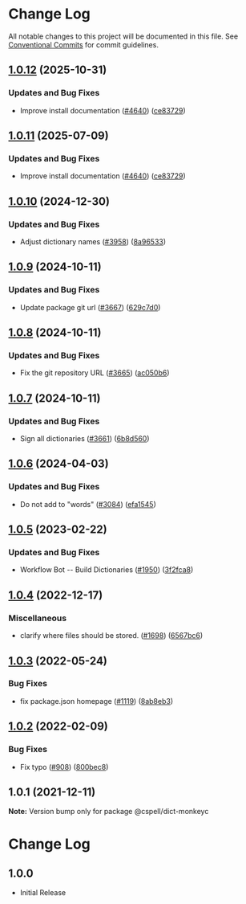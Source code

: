 # Change Log

All notable changes to this project will be documented in this file.
See [Conventional Commits](https://conventionalcommits.org) for commit guidelines.

## [1.0.12](https://github.com/LadyK-21/cspell-dicts/compare/@cspell/dict-monkeyc@1.0.11...@cspell/dict-monkeyc@1.0.12) (2025-10-31)


### Updates and Bug Fixes

* Improve install documentation ([#4640](https://github.com/LadyK-21/cspell-dicts/issues/4640)) ([ce83729](https://github.com/LadyK-21/cspell-dicts/commit/ce837295163125b6ff57494d9de1609edc6204e6))

## [1.0.11](https://github.com/streetsidesoftware/cspell-dicts/compare/@cspell/dict-monkeyc@1.0.10...@cspell/dict-monkeyc@1.0.11) (2025-07-09)


### Updates and Bug Fixes

* Improve install documentation ([#4640](https://github.com/streetsidesoftware/cspell-dicts/issues/4640)) ([ce83729](https://github.com/streetsidesoftware/cspell-dicts/commit/ce837295163125b6ff57494d9de1609edc6204e6))

## [1.0.10](https://github.com/streetsidesoftware/cspell-dicts/compare/@cspell/dict-monkeyc@1.0.9...@cspell/dict-monkeyc@1.0.10) (2024-12-30)


### Updates and Bug Fixes

* Adjust dictionary names ([#3958](https://github.com/streetsidesoftware/cspell-dicts/issues/3958)) ([8a96533](https://github.com/streetsidesoftware/cspell-dicts/commit/8a96533bec21280103740868b81559437c413501))

## [1.0.9](https://github.com/streetsidesoftware/cspell-dicts/compare/@cspell/dict-monkeyc@1.0.8...@cspell/dict-monkeyc@1.0.9) (2024-10-11)


### Updates and Bug Fixes

* Update package git url ([#3667](https://github.com/streetsidesoftware/cspell-dicts/issues/3667)) ([629c7d0](https://github.com/streetsidesoftware/cspell-dicts/commit/629c7d0a5e1bacad1d3874b1f8372edc3494ef97))

## [1.0.8](https://github.com/streetsidesoftware/cspell-dicts/compare/@cspell/dict-monkeyc@1.0.7...@cspell/dict-monkeyc@1.0.8) (2024-10-11)


### Updates and Bug Fixes

* Fix the git repository URL ([#3665](https://github.com/streetsidesoftware/cspell-dicts/issues/3665)) ([ac050b6](https://github.com/streetsidesoftware/cspell-dicts/commit/ac050b697d57820109995e92fac5ccc32ced1723))

## [1.0.7](https://github.com/streetsidesoftware/cspell-dicts/compare/@cspell/dict-monkeyc@1.0.6...@cspell/dict-monkeyc@1.0.7) (2024-10-11)


### Updates and Bug Fixes

* Sign all dictionaries ([#3661](https://github.com/streetsidesoftware/cspell-dicts/issues/3661)) ([6b8d560](https://github.com/streetsidesoftware/cspell-dicts/commit/6b8d560cf51a593458ce42bca415859f872cfc97))

## [1.0.6](https://github.com/streetsidesoftware/cspell-dicts/compare/@cspell/dict-monkeyc@1.0.5...@cspell/dict-monkeyc@1.0.6) (2024-04-03)


### Updates and Bug Fixes

* Do not add to "words" ([#3084](https://github.com/streetsidesoftware/cspell-dicts/issues/3084)) ([efa1545](https://github.com/streetsidesoftware/cspell-dicts/commit/efa1545b7455cf914976200630dc40cc39bb3133))

## [1.0.5](https://github.com/streetsidesoftware/cspell-dicts/compare/@cspell/dict-monkeyc@1.0.4...@cspell/dict-monkeyc@1.0.5) (2023-02-22)


### Updates and Bug Fixes

* Workflow Bot -- Build Dictionaries ([#1950](https://github.com/streetsidesoftware/cspell-dicts/issues/1950)) ([3f2fca8](https://github.com/streetsidesoftware/cspell-dicts/commit/3f2fca8b64c800723cc572f5ef83e92d5ec64673))

## [1.0.4](https://github.com/streetsidesoftware/cspell-dicts/compare/@cspell/dict-monkeyc@1.0.3...@cspell/dict-monkeyc@1.0.4) (2022-12-17)


### Miscellaneous

* clarify where files should be stored. ([#1698](https://github.com/streetsidesoftware/cspell-dicts/issues/1698)) ([6567bc6](https://github.com/streetsidesoftware/cspell-dicts/commit/6567bc62130404cb32945bdcc3bf07316c839396))

## [1.0.3](https://github.com/streetsidesoftware/cspell-dicts/compare/@cspell/dict-monkeyc@1.0.2...@cspell/dict-monkeyc@1.0.3) (2022-05-24)


### Bug Fixes

* fix package.json homepage ([#1119](https://github.com/streetsidesoftware/cspell-dicts/issues/1119)) ([8ab8eb3](https://github.com/streetsidesoftware/cspell-dicts/commit/8ab8eb3733b7b9c783b5d93fdeff4d4ca739e8f4))





## [1.0.2](https://github.com/streetsidesoftware/cspell-dicts/compare/@cspell/dict-monkeyc@1.0.1...@cspell/dict-monkeyc@1.0.2) (2022-02-09)


### Bug Fixes

* Fix typo ([#908](https://github.com/streetsidesoftware/cspell-dicts/issues/908)) ([800bec8](https://github.com/streetsidesoftware/cspell-dicts/commit/800bec814558a84b3294d2fc2b37ec170686ac6a))





## 1.0.1 (2021-12-11)

**Note:** Version bump only for package @cspell/dict-monkeyc





# Change Log

## 1.0.0

- Initial Release
